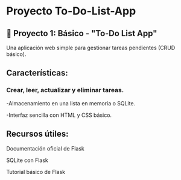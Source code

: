 # Proyecto To-Do-List-App
## 📌 Proyecto 1: Básico - "To-Do List App"
Una aplicación web simple para gestionar tareas pendientes (CRUD básico).

## Características:

### Crear, leer, actualizar y eliminar tareas.

-Almacenamiento en una lista en memoria o SQLite.

-Interfaz sencilla con HTML y CSS básico.

## Recursos útiles:

Documentación oficial de Flask

SQLite con Flask

Tutorial básico de Flask